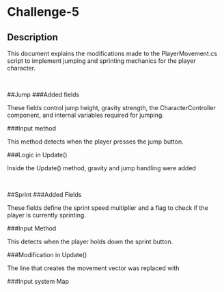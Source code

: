 # Challenge-5
## Description
This document explains the modifications made to the PlayerMovement.cs script to implement jumping and sprinting mechanics for the player character.

<br>

##Jump
###Added fields

These fields control jump height, gravity strength, the CharacterController component, and internal variables required for jumping.

###Input method

This method detects when the player presses the jump button.

###Logic in Update()

Inside the Update() method, gravity and jump handling were added

<br>

##Sprint
###Added Fields

These fields define the sprint speed multiplier and a flag to check if the player is currently sprinting.

###Input Method

This detects when the player holds down the sprint button.

###Modification in Update()

The line that creates the movement vector was replaced with

###Input system Map
